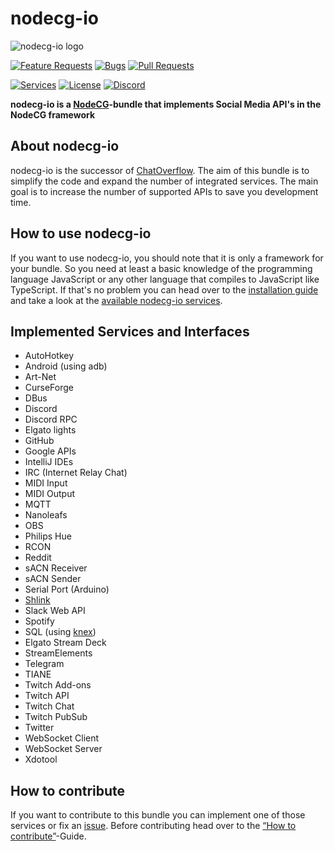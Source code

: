 # nodecg-io

![nodecg-io logo](assets/header_white.png)

[![Feature Requests](https://img.shields.io/github/issues/codeoverflow-org/nodecg-io/enhancement?label=Feature%20Requests&style=flat-square)](https://github.com/codeoverflow-org/nodecg-io/labels/enhancement)
[![Bugs](https://img.shields.io/github/issues/codeoverflow-org/nodecg-io/bug?label=Bugs&style=flat-square)](https://github.com/codeoverflow-org/nodecg-io/labels/bug)
[![Pull Requests](https://img.shields.io/github/issues-pr/codeoverflow-org/nodecg-io?label=Pull%20Requests&style=flat-square)](https://github.com/codeoverflow-org/nodecg-io/pulls)
<!-- Do not set the 'Services implemented' value manually. It's inserted automatically. -->
[![Services](https://img.shields.io/static/v1?label=Services%20implemented&message=41&color=blue&style=flat-square)](services.md)
[![License](https://img.shields.io/github/license/codeoverflow-org/nodecg-io?label=License&style=flat-square)](https://github.com/codeoverflow-org/nodecg-io/blob/master/LICENSE)
[![Discord](https://img.shields.io/badge/discord-join-7289DA.svg?logo=discord&style=flat-square)](https://discord.gg/sX2Gjbs/)

**nodecg-io is a [NodeCG](https://github.com/nodecg/nodecg)-bundle that implements Social Media API's in the NodeCG framework**

## About nodecg-io

nodecg-io is the successor of [ChatOverflow](https://github.com/codeoverflow-org/chatoverflow). The aim of this bundle is to simplify the code and expand the number of integrated services. The main goal is to increase the number of supported APIs to save you development time.

## How to use nodecg-io

If you want to use nodecg-io, you should note that it is only a framework for your bundle.
So you need at least a basic knowledge of the programming language JavaScript or any other language that compiles to JavaScript like TypeScript.
If that's no problem you can head over to the [installation guide](./getting_started/install.md) and take a look at the [available nodecg-io services](./services.md).

## Implemented Services and Interfaces

- AutoHotkey
- Android (using adb)
- Art-Net
- CurseForge
- DBus
- Discord
- Discord RPC
- Elgato lights
- GitHub
- Google APIs
- IntelliJ IDEs
- IRC (Internet Relay Chat)
- MIDI Input
- MIDI Output
- MQTT
- Nanoleafs
- OBS
- Philips Hue
- RCON
- Reddit
- sACN Receiver
- sACN Sender
- Serial Port (Arduino)
- [Shlink](https://shlink.io/)
- Slack Web API
- Spotify
- SQL (using [knex](https://knexjs.org/))
- Elgato Stream Deck
- StreamElements
- Telegram
- TIANE
- Twitch Add-ons
- Twitch API
- Twitch Chat
- Twitch PubSub
- Twitter
- WebSocket Client
- WebSocket Server
- Xdotool

## How to contribute

If you want to contribute to this bundle you can implement one of those services or fix an [issue](https://github.com/codeoverflow-org/nodecg-io/issues). Before contributing head over to the [“How to contribute”](./contribute/contribute.md)-Guide.
